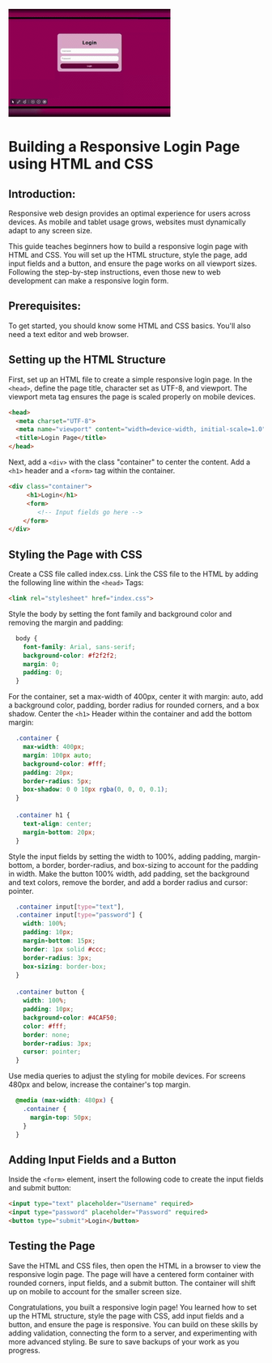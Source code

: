 ![](https://github.com/lilyflowr/Technical-Writing/blob/main/LOGIN%20SCRN%20ARTICLE/responsive%20html%20and%20css%20login.gif)

# Building a Responsive Login Page using HTML and CSS
## Introduction:

Responsive web design provides an optimal experience for users across devices. As mobile and tablet usage grows, websites must dynamically adapt to any screen size.

This guide teaches beginners how to build a responsive login page with HTML and CSS. You will set up the HTML structure, style the page, add input fields and a button, and ensure the page works on all viewport sizes. Following the step-by-step instructions, even those new to web development can make a responsive login form.

## Prerequisites:
To get started, you should know some HTML and CSS basics. You'll also need a text editor and web browser.

## Setting up the HTML Structure
First, set up an HTML file to create a simple responsive login page. In the ```<head>```, define the page title, character set as UTF-8, and viewport. The viewport meta tag ensures the page is scaled properly on mobile devices.

```html
<head>
  <meta charset="UTF-8">
  <meta name="viewport" content="width=device-width, initial-scale=1.0">
  <title>Login Page</title>
</head>
```

Next, add a ```<div>``` with the class "container" to center the content. Add a ```<h1>``` header and a ```<form>``` tag within the container.


``` html
<div class="container">
     <h1>Login</h1> 
     <form> 
        <!-- Input fields go here -->
    </form> 
</div>
```

## Styling the Page with CSS
Create a CSS file called index.css. Link the CSS file to the HTML by adding the following line within the ```<head>``` Tags:

```html
<link rel="stylesheet" href="index.css">
```
Style the body by setting the font family and background color and removing the margin and padding:

```css
  body {
    font-family: Arial, sans-serif;
    background-color: #f2f2f2;
    margin: 0;
    padding: 0;
  }
```
For the container, set a max-width of 400px, center it with margin: auto, add a background color, padding, border radius for rounded corners, and a box shadow. Center the ```<h1>``` Header within the container and add the bottom margin:

```css
  .container {
    max-width: 400px;
    margin: 100px auto;
    background-color: #fff;
    padding: 20px;
    border-radius: 5px;
    box-shadow: 0 0 10px rgba(0, 0, 0, 0.1);
  }

  .container h1 {
    text-align: center;
    margin-bottom: 20px;
  }
```

Style the input fields by setting the width to 100%, adding padding, margin-bottom, a border, border-radius, and box-sizing to account for the padding in width. Make the button 100% width, add padding, set the background and text colors, remove the border, and add a border radius and cursor: pointer.

```css
  .container input[type="text"],
  .container input[type="password"] {
    width: 100%;
    padding: 10px;
    margin-bottom: 15px;
    border: 1px solid #ccc;
    border-radius: 3px;
    box-sizing: border-box;
  }

  .container button {
    width: 100%;
    padding: 10px;
    background-color: #4CAF50;
    color: #fff;
    border: none;
    border-radius: 3px;
    cursor: pointer;
  }
```

Use media queries to adjust the styling for mobile devices. For screens 480px and below, increase the container's top margin.

```css
  @media (max-width: 480px) {
    .container {
      margin-top: 50px;
    }
  }

```
## Adding Input Fields and a Button
Inside the ```<form>``` element, insert the following code to create the input fields and submit button:

```html
<input type="text" placeholder="Username" required> 
<input type="password" placeholder="Password" required> 
<button type="submit">Login</button>
```
## Testing the Page
Save the HTML and CSS files, then open the HTML in a browser to view the responsive login page. The page will have a centered form container with rounded corners, input fields, and a submit button. The container will shift up on mobile to account for the smaller screen size.

Congratulations, you built a responsive login page! You learned how to set up the HTML structure, style the page with CSS, add input fields and a button, and ensure the page is responsive. You can build on these skills by adding validation, connecting the form to a server, and experimenting with more advanced styling. Be sure to save backups of your work as you progress.

